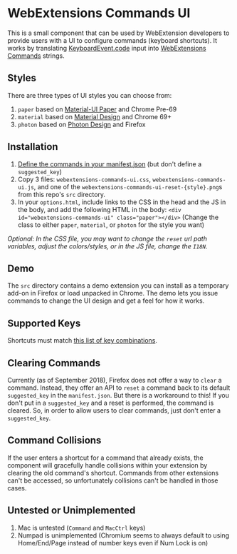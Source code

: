 # WebExtensions Commands UI
This is a small component that can be used by WebExtension developers to provide users with a UI to configure commands (keyboard shortcuts).
It works by translating [KeyboardEvent.code](https://developer.mozilla.org/docs/Web/API/KeyboardEvent/code) input into [WebExtensions Commands](https://developer.mozilla.org/docs/Mozilla/Add-ons/WebExtensions/API/commands) strings.

## Styles
There are three types of UI styles you can choose from:

1. `paper` based on [Material-UI Paper](https://material-ui.com/demos/text-fields/) and Chrome Pre-69
2. `material` based on [Material Design](https://material.io/design/components/text-fields.html) and Chrome 69+
3. `photon` based on [Photon Design](https://design.firefox.com/photon/components/input-fields.html) and Firefox

## Installation
1. [Define the commands in your manifest.json](https://developer.mozilla.org/docs/Mozilla/Add-ons/WebExtensions/manifest.json/commands) (but don't define a `suggested_key`)
2. Copy 3 files: `webextensions-commands-ui.css`, `webextensions-commands-ui.js`, and one of the `webextensions-commands-ui-reset-{style}.png`s from this repo's `src` directory.
3. In your `options.html`, include links to the CSS in the head and the JS in the body, and add the following HTML in the body:
`<div id="webextensions-commands-ui" class="paper"></div>` (Change the class to either `paper`, `material`, or `photon` for the style you want)

*Optional: In the CSS file, you may want to change the `reset` url path variables, adjust the colors/styles, or in the JS file, change the `I18N`.*

## Demo
The `src` directory contains a demo extension you can install as a temporary add-on in Firefox or load unpacked in Chrome.
The demo lets you issue commands to change the UI design and get a feel for how it works.

## Supported Keys
Shortcuts must match [this list of key combinations](https://developer.mozilla.org/en-US/docs/Mozilla/Add-ons/WebExtensions/manifest.json/commands#Shortcut_values).

## Clearing Commands
Currently (as of September 2018), Firefox does not offer a way to `clear` a command. Instead, they offer an API to `reset` a command back to its default `suggested_key` in the `manifest.json`.
But there is a workaround to this! If you don't put in a `suggested_key` and a reset is performed, the command is cleared.
So, in order to allow users to clear commands, just don't enter a `suggested_key`.

## Command Collisions
If the user enters a shortcut for a command that already exists, the component will gracefully handle collisions within your extension by clearing the old command's shortcut.
Commands from other extensions can't be accessed, so unfortunately collisions can't be handled in those cases. 

## Untested or Unimplemented
1. Mac is untested (`Command` and `MacCtrl` keys)
2. Numpad is unimplemented (Chromium seems to always default to using Home/End/Page instead of number keys even if Num Lock is on)